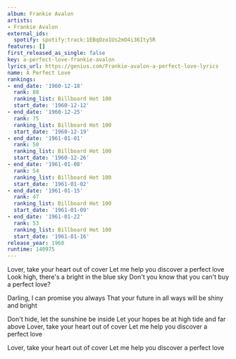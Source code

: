 ```yaml
---
album: Frankie Avalon
artists:
- Frankie Avalon
external_ids:
  spotify: spotify:track:1EBqOzo1Us2mO4i36Ity5R
features: []
first_released_as_single: false
key: a-perfect-love-frankie-avalon
lyrics_url: https://genius.com/Frankie-avalon-a-perfect-love-lyrics
name: A Perfect Love
rankings:
- end_date: '1960-12-18'
  rank: 88
  ranking_list: Billboard Hot 100
  start_date: '1960-12-12'
- end_date: '1960-12-25'
  rank: 75
  ranking_list: Billboard Hot 100
  start_date: '1960-12-19'
- end_date: '1961-01-01'
  rank: 50
  ranking_list: Billboard Hot 100
  start_date: '1960-12-26'
- end_date: '1961-01-08'
  rank: 54
  ranking_list: Billboard Hot 100
  start_date: '1961-01-02'
- end_date: '1961-01-15'
  rank: 47
  ranking_list: Billboard Hot 100
  start_date: '1961-01-09'
- end_date: '1961-01-22'
  rank: 53
  ranking_list: Billboard Hot 100
  start_date: '1961-01-16'
release_year: 1960
runtime: 140975
---
```

Lover, take your heart out of cover
Let me help you discover a perfect love
Look high, there's a bright in the blue sky
Don't you know that you can't buy a perfect love?

Darling, I can promise you always
That your future in all ways will be shiny and bright

Don't hide, let the sunshine be inside
Let your hopes be at high tide and far above
Lover, take your heart out of cover
Let me help you discover a perfect love

Lover, take your heart out of cover
Let me help you discover a perfect love
